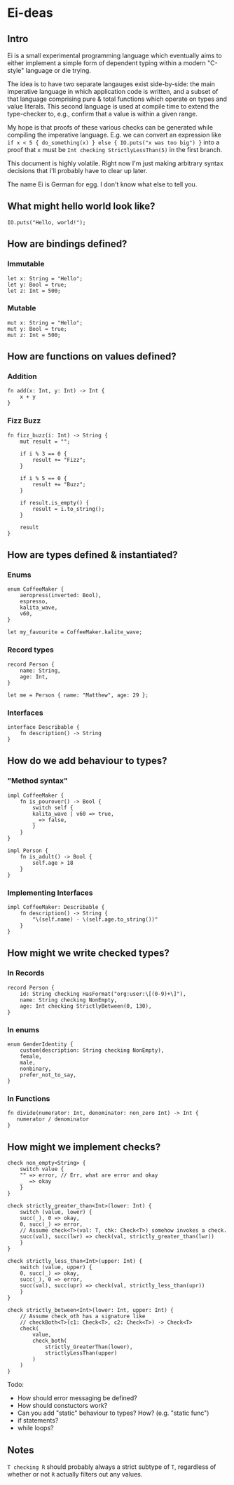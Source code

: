 # Ei-deas

## Intro

Ei is a small experimental programming language which eventually aims to either
implement a simple form of dependent typing within a modern "C-style" language
or die trying.

The idea is to have two separate langauges exist side-by-side: the main
imperative language in which application code is written, and a subset of that
language comprising pure & total functions which operate on types and value
literals. This second language is used at compile time to extend the
type-checker to, e.g., confirm that a value is within a given range.

My hope is that proofs of these various checks can be generated while
compiling the imperative language. E.g. we can convert an expression like
`if x < 5 { do_something(x) } else { IO.puts("x was too big") }` into a
proof that `x` must be `Int checking StrictlyLessThan(5)` in the first
branch.

This document is highly volatile. Right now I'm just making arbitrary
syntax decisions that I'll probably have to clear up later.

The name Ei is German for egg. I don't know what else to tell you.

## What might hello world look like?

```
IO.puts("Hello, world!");
```

## How are bindings defined?

### Immutable

```
let x: String = "Hello";
let y: Bool = true;
let z: Int = 500;
```

### Mutable

```
mut x: String = "Hello";
mut y: Bool = true;
mut z: Int = 500;
```

## How are functions on values defined?

### Addition

```
fn add(x: Int, y: Int) -> Int {
    x + y
}
```

### Fizz Buzz

```
fn fizz_buzz(i: Int) -> String {
    mut result = "";

    if i % 3 == 0 {
        result += "Fizz";
    }

    if i % 5 == 0 {
        result += "Buzz";
    }

    if result.is_empty() {
        result = i.to_string();
    }

    result
}
```

## How are types defined & instantiated?

### Enums

```
enum CoffeeMaker {
    aeropress(inverted: Bool),
    espresso,
    kalita_wave,
    v60,
}

let my_favourite = CoffeeMaker.kalite_wave;
```

### Record types

```
record Person {
    name: String,
    age: Int,
}

let me = Person { name: "Matthew", age: 29 };
```

### Interfaces

```
interface Describable {
    fn description() -> String
}
```

## How do we add behaviour to types?

### "Method syntax"

```
impl CoffeeMaker {
    fn is_pourover() -> Bool {
        switch self {
        kalita_wave | v60 => true,
        _ => false,
        }
    }
}
```

```
impl Person {
    fn is_adult() -> Bool {
        self.age > 18
    }
}
```

### Implementing Interfaces

```
impl CoffeeMaker: Describable {
    fn description() -> String {
        "\(self.name) - \(self.age.to_string())"
    }
}
```

## How might we write checked types?

### In Records

```
record Person {
    id: String checking HasFormat("org:user:\[(0-9)+\]"),
    name: String checking NonEmpty,
    age: Int checking StrictlyBetween(0, 130),
}
```

### In enums

```
enum GenderIdentity {
    custom(description: String checking NonEmpty),
    female,
    male,
    nonbinary,
    prefer_not_to_say,
}
```

### In Functions

```
fn divide(numerator: Int, denominator: non_zero Int) -> Int {
   numerator / denominator 
}
```

## How might we implement checks?

```
check non_empty<String> {
    switch value {
    "" => error, // Err, what are error and okay
    _  => okay
    }
}

check strictly_greater_than<Int>(lower: Int) {
    switch (value, lower) {
    succ(_), 0 => okay,
    0, succ(_) => error,
    // Assume check<T>(val: T, chk: Check<T>) somehow invokes a check.
    succ(val), succ(lwr) => check(val, strictly_greater_than(lwr))
    } 
}

check strictly_less_than<Int>(upper: Int) {
    switch (value, upper) {
    0, succ(_) => okay,
    succ(_), 0 => error,
    succ(val), succ(upr) => check(val, strictly_less_than(upr))
    }
}

check strictly_between<Int>(lower: Int, upper: Int) {
    // Assume check_oth has a signature like
    // checkBoth<T>(c1: Check<T>, c2: Check<T>) -> Check<T>
    check(
        value,
        check_both(
            strictly_GreaterThan(lower),
            strictlyLessThan(upper)
        )
    )
}
```

Todo:
- How should error messaging be defined?
- How should constuctors work?
- Can you add "static" behaviour to types? How? (e.g. "static func")
- if statements?
- while loops?

## Notes

`T checking R` should probably always a strict subtype of `T`, regardless of whether or not `R` actually filters out any values.

